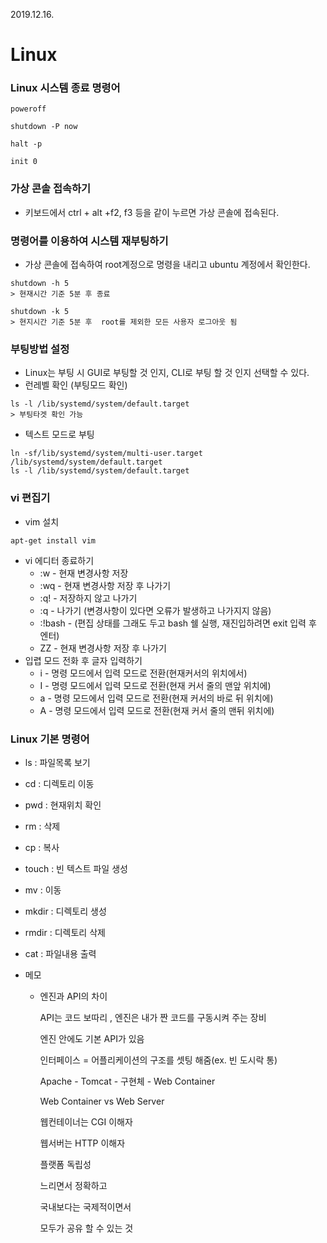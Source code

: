 2019.12.16.



# Linux



### Linux 시스템 종료 명령어

~~~
poweroff

shutdown -P now

halt -p

init 0
~~~



### 가상 콘솔 접속하기

- 키보드에서 ctrl + alt +f2, f3 등을 같이 누르면 가상 콘솔에 접속된다.



### 명령어를 이용하여 시스템 재부팅하기

- 가상 콘솔에 접속하여 root계정으로 명령을 내리고 ubuntu 계정에서 확인한다.

~~~
shutdown -h 5
> 현재시간 기준 5분 후 종료

shutdown -k 5
> 현지시간 기준 5분 후  root를 제외한 모든 사용자 로그아웃 됨

~~~



 ### 부팅방법 설정

- Linux는 부팅 시 GUI로 부팅할 것 인지, CLI로 부팅 할 것 인지 선택할 수 있다.
- 런레벨 확인 (부팅모드 확인)

~~~
ls -l /lib/systemd/system/default.target
> 부팅타겟 확인 가능
~~~

- 텍스트 모드로 부팅

~~~
ln -sf/lib/systemd/system/multi-user.target /lib/systemd/system/default.target
ls -l /lib/systemd/system/default.target
~~~



### vi 편집기

- vim 설치

~~~
apt-get install vim
~~~

- vi 에디터 종료하기
  - :w - 현재 변경사항 저장
  - :wq - 현재 변경사항 저장 후 나가기
  - :q! - 저장하지 않고 나가기
  - :q - 나가기 (변경사항이 있다면 오류가 발생하고 나가지지 않음)
  - :!bash - (편집 상태를 그래도 두고 bash 쉘 실행, 재진입하려면 exit 입력 후 엔터)
  - ZZ - 현재 변경사항 저장 후 나가기
- 입렵 모드 전화 후 글자 입력하기
  - i - 명령 모드에서 입력 모드로 전환(현재커서의 위치에서)
  - I - 명령 모드에서 입력 모드로 전환(현재 커서 줄의 맨앞 위치에)
  - a - 명령 모드에서 입력 모드로 전환(현재 커서의 바로 뒤 위치에)
  - A - 명령 모드에서 입력 모드로 전환(현재 커서 줄의 맨뒤 위치에)



### Linux 기본 명령어

- ls : 파일목록 보기
- cd : 디렉토리 이동
- pwd : 현재위치 확인
- rm : 삭제
- cp : 복사
- touch : 빈 텍스트 파일 생성
- mv : 이동
- mkdir : 디렉토리 생성
- rmdir  : 디렉토리 삭제
- cat : 파일내용 출력





- 메모

  - 엔진과 API의 차이

    API는 코드 보따리 , 엔진은 내가 짠 코드를 구동시켜 주는 장비

    엔진 안에도 기본 API가 있음

    인터페이스 = 어플리케이션의 구조를 셋팅 해줌(ex. 빈 도시락 통)

    Apache - Tomcat - 구현체 - Web Container

    

    Web Container vs Web Server

    웹컨테이너는 CGI 이해자

    

    웹서버는 HTTP 이해자

    

    플랫폼 독립성

    

    느리면서 정확하고 

    국내보다는 국제적이면서

    모두가 공유 할 수 있는 것